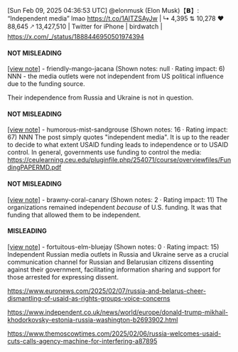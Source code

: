 [Sun Feb 09, 2025 04:36:53 UTC] @elonmusk (Elon Musk)【𝗕】: “Independent media” lmao https://t.co/1AITZSAyJw | ↳ 4,395 ⇅ 10,278 ♥ 88,645 🡕 13,427,510 | Twitter for iPhone | birdwatch | https://x.com/_/status/1888446950501974394

#### NOT MISLEADING

[[view note]](https://x.com/i/birdwatch/n/1888503600852398451) - friendly-mango-jacana (Shown notes: null · Rating impact: 6)
NNN - the media outlets were not independent from US political influence due to the funding source.

Their independence from Russia and Ukraine is not in question.

#### NOT MISLEADING

[[view note]](https://x.com/i/birdwatch/n/1888503342525223195) - humorous-mist-sandgrouse (Shown notes: 16 · Rating impact: 67)
NNN
The post simply quotes "independent media".
It is up to the reader to decide to what extent USAID funding leads to independence or to USAID control.
In general, governments use funding to control the media:
https://ceulearning.ceu.edu/pluginfile.php/254071/course/overviewfiles/FundingPAPERMD.pdf

#### NOT MISLEADING

[[view note]](https://x.com/i/birdwatch/n/1888468785662714205) - brawny-coral-canary (Shown notes: 2 · Rating impact: 11)
The organizations remained independent *because* of U.S. funding. It was that funding that allowed them to be independent.

#### MISLEADING

[[view note]](https://x.com/i/birdwatch/n/1888466737013592303) - fortuitous-elm-bluejay (Shown notes: 0 · Rating impact: 15)
Independent Russian media outlets in Russia and Ukraine serve as a crucial communication channel for Russian and Belarusian citizens dissenting against their government, facilitating information sharing and support for those arrested for expressing dissent.  

https://www.euronews.com/2025/02/07/russia-and-belarus-cheer-dismantling-of-usaid-as-rights-groups-voice-concerns

https://www.independent.co.uk/news/world/europe/donald-trump-mikhail-khodorkovsky-estonia-russia-washington-b2693902.html

https://www.themoscowtimes.com/2025/02/06/russia-welcomes-usaid-cuts-calls-agency-machine-for-interfering-a87895
